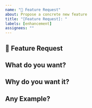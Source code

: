 ```yaml
---
name: "🚀 Feature Request"
about: Propose a concrete new feature
title: "[Feature Request]: "
labels: [enhancement]
assignees: ""
---
```


<!---
Thanks for filing an issue 😄 ! Before you submit, please read the following:

Verify first that your feature request was not already discussed
-->

## 🚀 Feature Request

## What do you want?

<!-- <functionality/feature/need> -->
<!-- eg: settle payment by using credit card -->

## Why do you want it?

<!-- <benefit/purpose/motivation/for what> -->
<!-- Please outline the motivation for the request. -->
<!-- eg: use a credit card in online purchasing -->

## Any Example?

<!-- OPTIONAL -->
<!-- how would the feature be: pictures, wireframes, screenshoots, explanation -->
